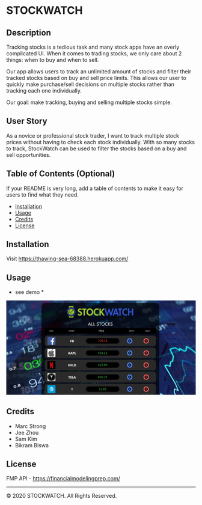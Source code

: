 # STOCKWATCH

## Description 

Tracking stocks is a tedious task and many stock apps have an overly complicated UI.  When it comes to trading stocks, we only care about 2 things: when to buy and when to sell.

Our app allows users to track an unlimited amount of stocks and filter their tracked stocks based on buy and sell price limits. This allows our user to quickly make purchase/sell decisions on multiple stocks rather than tracking each one individually.

Our goal: make tracking, buying and selling multiple stocks simple.


## User Story

As a novice or professional stock trader, I want to track multiple stock prices without having to check each stock individually. 
With so many stocks to track, StockWatch can be used to filter the stocks based on a buy and sell opportunities.


## Table of Contents (Optional)

If your README is very long, add a table of contents to make it easy for users to find what they need.

* [Installation](#installation)
* [Usage](#usage)
* [Credits](#credits)
* [License](#license)


## Installation

Visit https://thawing-sea-68388.herokuapp.com/


## Usage 

* see demo *

![Image of StockWatch](public/assets/images/stockWatch.PNG)


## Credits

- Marc Strong
- Jee Zhou
- Sam Kim
- Bikram Biswa


## License

FMP API - https://financialmodelingprep.com/






---
© 2020 STOCKWATCH. All Rights Reserved.
